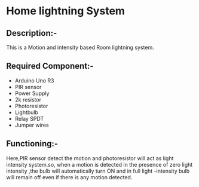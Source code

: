 # Home lightning System

## Description:-
This is a Motion and intensity based Room lightning system.

## Required Component:-
* Arduino Uno R3
* PIR sensor
* Power Supply
* 2k resistor
* Photoresistor
* Lightbulb
* Relay SPDT
* Jumper wires

## Functioning:-
Here,PIR sensor detect the motion and photoresistor will act as light intensity system.so, when a motion is detected in the presence of zero light intensity ,the bulb will automatically turn ON and in full light -intensity bulb will remain off even if there is any motion detected.

